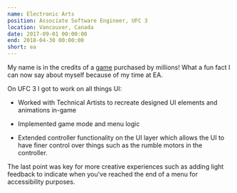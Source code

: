 ```yaml
---
name: Electronic Arts
position: Associate Software Engineer, UFC 3
location: Vancouver, Canada
date: 2017-09-01 00:00:00
end: 2018-04-30 00:00:00
short: ea
---
```


My name is in the credits of a [game](https://www.instagram.com/p/BfB6jHyHb8b/) purchased by millions! What a fun fact I can now say about myself because of my time at EA. 

On UFC 3 I got to work on all things UI: 

* Worked with Technical Artists to recreate designed UI elements and animations in-game

* Implemented game mode and menu logic

* Extended controller functionality on the UI layer which allows the UI to have finer control over things such as the rumble motors in the controller. 

The last point was key for more creative experiences such as adding light feedback to indicate when you've reached the end of a menu for accessibility purposes.